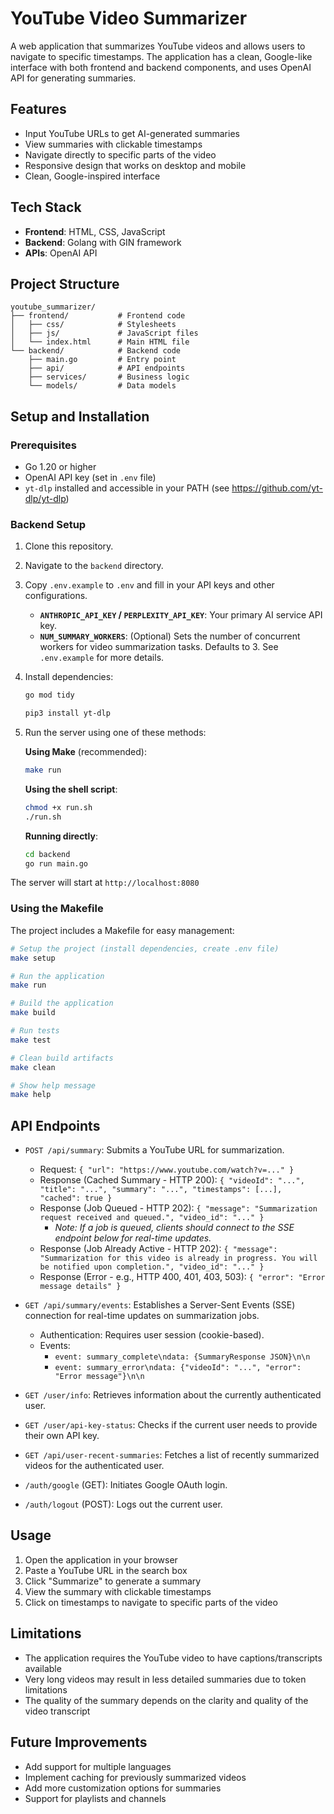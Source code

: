 # YouTube Video Summarizer

A web application that summarizes YouTube videos and allows users to navigate to specific timestamps. The application has a clean, Google-like interface with both frontend and backend components, and uses OpenAI API for generating summaries.

## Features

- Input YouTube URLs to get AI-generated summaries
- View summaries with clickable timestamps
- Navigate directly to specific parts of the video
- Responsive design that works on desktop and mobile
- Clean, Google-inspired interface

## Tech Stack

- **Frontend**: HTML, CSS, JavaScript
- **Backend**: Golang with GIN framework
- **APIs**: OpenAI API

## Project Structure

```
youtube_summarizer/
├── frontend/           # Frontend code
│   ├── css/            # Stylesheets
│   ├── js/             # JavaScript files
│   └── index.html      # Main HTML file
└── backend/            # Backend code
    ├── main.go         # Entry point
    ├── api/            # API endpoints
    ├── services/       # Business logic
    └── models/         # Data models
```

## Setup and Installation

### Prerequisites

- Go 1.20 or higher
- OpenAI API key (set in `.env` file)
- `yt-dlp` installed and accessible in your PATH (see https://github.com/yt-dlp/yt-dlp)

### Backend Setup

1. Clone this repository.
2. Navigate to the `backend` directory.
3. Copy `.env.example` to `.env` and fill in your API keys and other configurations.
   - **`ANTHROPIC_API_KEY` / `PERPLEXITY_API_KEY`**: Your primary AI service API key.
   - **`NUM_SUMMARY_WORKERS`**: (Optional) Sets the number of concurrent workers for video summarization tasks. Defaults to 3. See `.env.example` for more details.
4. Install dependencies:

   ```bash
   go mod tidy

   pip3 install yt-dlp
   ```

5. Run the server using one of these methods:

   **Using Make** (recommended):

   ```bash
   make run
   ```

   **Using the shell script**:

   ```bash
   chmod +x run.sh
   ./run.sh
   ```

   **Running directly**:

   ```bash
   cd backend
   go run main.go
   ```

The server will start at `http://localhost:8080`

### Using the Makefile

The project includes a Makefile for easy management:

```bash
# Setup the project (install dependencies, create .env file)
make setup

# Run the application
make run

# Build the application
make build

# Run tests
make test

# Clean build artifacts
make clean

# Show help message
make help
```

## API Endpoints

- `POST /api/summary`: Submits a YouTube URL for summarization.
  - Request: `{ "url": "https://www.youtube.com/watch?v=..." }`
  - Response (Cached Summary - HTTP 200): `{ "videoId": "...", "title": "...", "summary": "...", "timestamps": [...], "cached": true }`
  - Response (Job Queued - HTTP 202): `{ "message": "Summarization request received and queued.", "video_id": "..." }`
    - *Note: If a job is queued, clients should connect to the SSE endpoint below for real-time updates.*
  - Response (Job Already Active - HTTP 202): `{ "message": "Summarization for this video is already in progress. You will be notified upon completion.", "video_id": "..." }`
  - Response (Error - e.g., HTTP 400, 401, 403, 503): `{ "error": "Error message details" }`

- `GET /api/summary/events`: Establishes a Server-Sent Events (SSE) connection for real-time updates on summarization jobs.
  - Authentication: Requires user session (cookie-based).
  - Events:
    - `event: summary_complete\ndata: {SummaryResponse JSON}\n\n`
    - `event: summary_error\ndata: {"videoId": "...", "error": "Error message"}\n\n`

- `GET /user/info`: Retrieves information about the currently authenticated user.
- `GET /user/api-key-status`: Checks if the current user needs to provide their own API key.
- `GET /api/user-recent-summaries`: Fetches a list of recently summarized videos for the authenticated user.
- `/auth/google` (GET): Initiates Google OAuth login.
- `/auth/logout` (POST): Logs out the current user.

## Usage

1. Open the application in your browser
2. Paste a YouTube URL in the search box
3. Click "Summarize" to generate a summary
4. View the summary with clickable timestamps
5. Click on timestamps to navigate to specific parts of the video

## Limitations

- The application requires the YouTube video to have captions/transcripts available
- Very long videos may result in less detailed summaries due to token limitations
- The quality of the summary depends on the clarity and quality of the video transcript

## Future Improvements

- Add support for multiple languages
- Implement caching for previously summarized videos
- Add more customization options for summaries
- Support for playlists and channels
